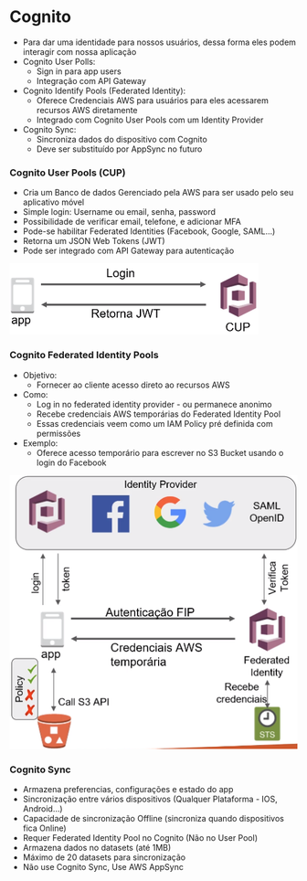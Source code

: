 # Cognito

- Para dar uma identidade para nossos usuários, dessa forma eles podem interagir com nossa aplicação
- Cognito User Polls:
    - Sign in para app users
    - Integração com API Gateway
- Cognito Identify Pools (Federated Identity):
    - Oferece Credenciais AWS para usuários para eles acessarem recursos AWS diretamente
    - Integrado com Cognito User Pools com um Identity Provider
- Cognito Sync:
    - Sincroniza dados do dispositivo com Cognito
    - Deve ser substituído por AppSync no futuro

### Cognito User Pools (CUP)

- Cria um Banco de dados Gerenciado pela AWS para ser usado pelo seu aplicativo móvel
- Simple login: Username ou email, senha, password
- Possibilidade de verificar email, telefone, e adicionar MFA
- Pode-se habilitar Federated Identities (Facebook, Google, SAML…)
- Retorna um JSON Web Tokens (JWT)
- Pode ser integrado com API Gateway para autenticação

![Screenshot from 2022-06-28 23-42-52.png](Cognito%20652025513867476588404b099d1e748d/Screenshot_from_2022-06-28_23-42-52.png)

### Cognito Federated Identity Pools

- Objetivo:
    - Fornecer ao cliente acesso direto ao recursos AWS
- Como:
    - Log in no federated identity provider - ou permanece anonimo
    - Recebe credenciais AWS temporárias do Federated Identity Pool
    - Essas credenciais veem como um IAM Policy pré definida com permissões
- Exemplo:
    - Oferece acesso temporário para escrever no S3 Bucket usando o login do Facebook

![Screenshot from 2022-06-28 23-46-08.png](Cognito%20652025513867476588404b099d1e748d/Screenshot_from_2022-06-28_23-46-08.png)

### Cognito Sync

- Armazena preferencias, configurações e estado do app
- Sincronização entre vários dispositivos (Qualquer Plataforma - IOS, Android…)
- Capacidade de sincronização Offline (sincroniza quando dispositivos fica Online)
- Requer Federated Identity Pool no Cognito (Não no User Pool)
- Armazena dados no datasets (até 1MB)
- Máximo de 20 datasets para sincronização
- Não use Cognito Sync, Use AWS AppSync